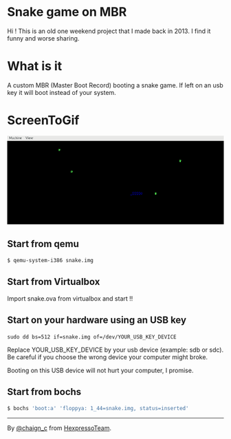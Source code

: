 # Snake game on MBR

Hi ! This is an old one weekend project that I made back in 2013. I find it funny and worse sharing.

# What is it

A custom MBR (Master Boot Record) booting a snake game. If left on an usb key it will boot instead of your system.

# ScreenToGif

![Alt Text](/snake.gif)

## Start from qemu
```sh
$ qemu-system-i386 snake.img
```

## Start from Virtualbox

Import snake.ova from virtualbox and start !!

## Start on your hardware using an USB key
```
sudo dd bs=512 if=snake.img of=/dev/YOUR_USB_KEY_DEVICE
```
Replace YOUR_USB_KEY_DEVICE by your usb device (example: sdb or sdc). Be careful if you choose the wrong device your computer might broke.

Booting on this USB device will not hurt your computer, I promise.

## Start from bochs
```sh
$ bochs 'boot:a' 'floppya: 1_44=snake.img, status=inserted'
```

---

By [@chaign\_c][] from [HexpressoTeam][hexpresso].


[hexpresso]:     https://hexpresso.github.io
[@chaign\_c]:    https://twitter.com/chaign_c
